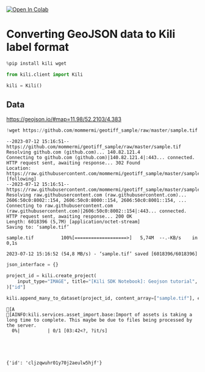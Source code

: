 <!-- FILE AUTO GENERATED BY docs/utils.py DO NOT EDIT DIRECTLY -->
<a href="https://colab.research.google.com/github/kili-technology/kili-python-sdk/blob/main/recipes/geojson.ipynb" target="_parent"><img src="https://colab.research.google.com/assets/colab-badge.svg" alt="Open In Colab"/></a>

# Converting GeoJSON data to Kili label format


```python
%pip install kili wget
```


```python
from kili.client import Kili
```


```python
kili = Kili()
```

## Data

https://geojson.io/#map=11.98/52.2103/4.383


```python
!wget https://github.com/mommermi/geotiff_sample/raw/master/sample.tif
```

    --2023-07-12 15:16:51--  https://github.com/mommermi/geotiff_sample/raw/master/sample.tif
    Resolving github.com (github.com)... 140.82.121.4
    Connecting to github.com (github.com)|140.82.121.4|:443... connected.
    HTTP request sent, awaiting response... 302 Found
    Location: https://raw.githubusercontent.com/mommermi/geotiff_sample/master/sample.tif [following]
    --2023-07-12 15:16:51--  https://raw.githubusercontent.com/mommermi/geotiff_sample/master/sample.tif
    Resolving raw.githubusercontent.com (raw.githubusercontent.com)... 2606:50c0:8002::154, 2606:50c0:8000::154, 2606:50c0:8001::154, ...
    Connecting to raw.githubusercontent.com (raw.githubusercontent.com)|2606:50c0:8002::154|:443... connected.
    HTTP request sent, awaiting response... 200 OK
    Length: 6018396 (5,7M) [application/octet-stream]
    Saving to: ‘sample.tif’

    sample.tif          100%[===================>]   5,74M  --.-KB/s    in 0,1s

    2023-07-12 15:16:52 (54,8 MB/s) - ‘sample.tif’ saved [6018396/6018396]



```python
json_interface = {}
```


```python
project_id = kili.create_project(
    input_type="IMAGE", title="[Kili SDK Notebook]: Geojson tutorial", json_interface=json_interface
)["id"]
```


```python
kili.append_many_to_dataset(project_id, content_array=["sample.tif"], external_id_array=["sample"])
```


    [A
    [AINFO:kili.services.asset_import.base:Import of assets is taking a long time to complete. This maybe be due to files being processed by the server.
      0%|          | 0/1 [03:42<?, ?it/s]





    {'id': 'cljzqwuhr01y70j2aeulw5hjf'}




```python

```

